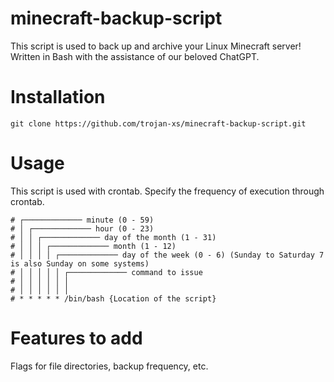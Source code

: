 # minecraft-backup-script
This script is used to back up and archive your Linux Minecraft server! Written in Bash with the assistance of our beloved ChatGPT.

# Installation
```
git clone https://github.com/trojan-xs/minecraft-backup-script.git
```

# Usage
This script is used with crontab. Specify the frequency of execution through crontab.
```
# ┌───────────── minute (0 - 59)
# │ ┌───────────── hour (0 - 23)
# │ │ ┌───────────── day of the month (1 - 31)
# │ │ │ ┌───────────── month (1 - 12)
# │ │ │ │ ┌───────────── day of the week (0 - 6) (Sunday to Saturday 7 is also Sunday on some systems)
# │ │ │ │ │ ┌───────────── command to issue                               
# │ │ │ │ │ │
# │ │ │ │ │ │
# * * * * * /bin/bash {Location of the script}
```

# Features to add
Flags for file directories, backup frequency, etc.
